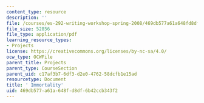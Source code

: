 ```yaml
---
content_type: resource
description: ''
file: /courses/es-292-writing-workshop-spring-2008/469db577a61a648fd8df6b42ccb343f2_MITES_292S08_Immortality.pdf
file_size: 52856
file_type: application/pdf
learning_resource_types:
- Projects
license: https://creativecommons.org/licenses/by-nc-sa/4.0/
ocw_type: OCWFile
parent_title: Projects
parent_type: CourseSection
parent_uid: c17af3b7-6df3-d2e0-4762-58dcfb1e15ad
resourcetype: Document
title: ' Immortality'
uid: 469db577-a61a-648f-d8df-6b42ccb343f2
---
```

